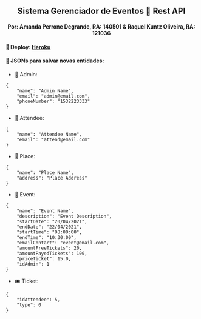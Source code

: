 <h2 align="center">Sistema Gerenciador de Eventos 🎫 Rest API</h1>
<h4 align="center">Por: Amanda Perrone Degrande, RA: 140501 & Raquel Kuntz Oliveira, RA: 121036</h1>

#### 🔗 Deploy: [Heroku](https://event-rest-api.herokuapp.com/)

#### 💾 JSONs para salvar novas entidades:

- 👤 Admin:

```
{
    "name": "Admin Name",
    "email": "admin@email.com",
    "phoneNumber": "1532223333"
}
```

- 👤 Attendee:

```
{
    "name": "Attendee Name",
    "email": "attend@email.com"
}
```

- 📌 Place:

```
{
    "name": "Place Name",
    "address": "Place Address"
}
```

- 🎫 Event:

```
{
    "name": "Event Name",
    "description": "Event Description",
    "startDate": "20/04/2021",
    "endDate": "22/04/2021",
    "startTime": "08:00:00",
    "endTime": "10:30:00",
    "emailContact": "event@email.com",
    "amountFreeTickets": 20,
    "amountPayedTickets": 100,
    "priceTicket": 15.0,
    "idAdmin": 1
}
```

- 🎟️ Ticket:

```
{
    "idAttendee": 5,
    "type": 0
}
```
